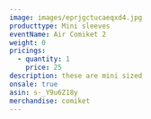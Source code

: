 ```yaml
---
image: images/eprjgctucaeqxd4.jpg
producttype: Mini sleeves
eventName: Air Comiket 2
weight: 0
pricings:
  - quantity: 1
    price: 25
description: these are mini sized
onsale: true
asin: s-_Y9u6Z18y
merchandise: comiket
---
```

